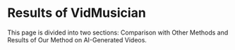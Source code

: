 # Results of VidMusician
This page is divided into two sections: Comparison with Other Methods and Results of Our Method on AI-Generated Videos.